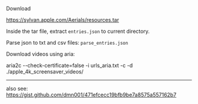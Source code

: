 Download 

https://sylvan.apple.com/Aerials/resources.tar

Inside the tar file, extract `entries.json` to current directory.

Parse json to txt and csv files: `parse_entries.json`

Download videos using aria:

aria2c --check-certificate=false -i urls_aria.txt -c -d ./apple_4k_screensaver_videos/


-------------

also see: https://gist.github.com/dmn001/471efcecc19bfb9be7a8575a557162b7